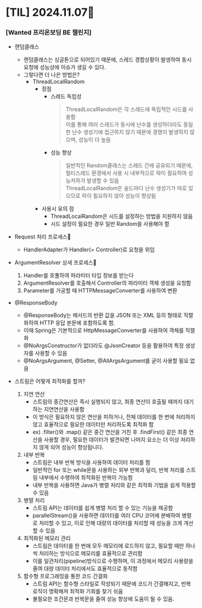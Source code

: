 # [TIL] 2024.11.07📒

### [Wanted 프리온보딩 BE 챌린지]

* 랜덤클래스
  * 랜덤클래스는 싱글톤으로 되어있기 때문에, 스레드 경합상황이 발생하여 동시 요청에 성능상에 이슈가 생길 수 있다.
  * 그렇다면 더 나은 방법은?
    * ThreadLocalRandom
      * 장점
        * 스레드 독립성
          > ThreadLocalRandom은 각 스레드에 독립적인 시드를 사용함    
          > 이를 통해 여러 스레드가 동시에 난수를 생성하더라도 동일한 난수 생성기에 접근하지 않기 때문에 경쟁이 발생하지 않으며, 성능이 더 높음
        * 성능 향상
          > 일반적인 Random클래스는 스레드 간에 공유되기 때문에, 멀티스레드 환경에서 사용 시 내부적으로 락이 필요하여 성능저하가 발생할 수 있음     
          > ThreadLocalRandom은 슬드마다 난수 생성기가 따로 있으므로 락이 필요하지 않아 성능이 향상됨
      * 사용시 유의 점
        * ThreadLocalRandom은 시드를 설정하는 방법을 지원하지 않음
        * 시드 설정이 필요한 경우 일반 Random을 사용해야 함

* Request 처리 프로세스🔧
  * HandlerAdapter가 Handler(= Controller)로 요청을 위임

* ArgumentResolver 상세 프로세스🔧
  1. Handler를 호풀하여 파라미터 타입 정보를 받는다
  2. ArgumentResolver를 호출해서 Controller의 파라미터 객체 생성을 요청함
  3. Parameter를 가공할 때 HTTPMessageConverter를 사용하여 변환

* @ResponseBody
  * @ResponseBody는 메서드의 반환 값을 JSON 또는 XML 등의 형태로 직렬화하여 HTTP 응답 본문에 포함하도록 함.
  * 이때 Spring은 기본적으로 HttpMessageConverter를 사용하여 객체를 직렬화
  * @NoArgsConstructor가 없더라도 @JsonCreator 등을 활용하여 특정 생성자를 사용할 수 있음
  * @NoArgsArgument, @Setter, @AllArgsArgument를 굳이 사용할 필요 없음

* 스트림은 어떻게 최적화를 할까?
  1. 지연 연산
     * 스트림의 중간연산은 즉시 실행되지 않고, 최종 연산이 호출될 때까지 대기하는 지연연산을 사용함
     * 이 방식은 필요하지 않은 연산을 피하거나, 전체 데이터를 한 번에 처리하지 않고 효율적으로 필요한 데이터만 처리하도록 최적화 함
     * ex) .filter()와 .map() 같은 중간 연산을 거친 후 .findFirst() 같은 최종 연산을 사용할 경우, 필요한 데이터가 발견되면 
           나머지 요소는 더 이상 처리하지 않게 되어 성능이 향상됩니다.
  2. 내부 반복
     * 스트림은 내부 반복 방식을 사용하여 데이터 처리를 함
     * 일반적인 for 또는 while문을 사용하는 외부 반복과 달리, 반복 처리를 스트림 내부에서 수행하여 최적화된 반복이 가능함
     * 내부 반복을 사용하면 Java가 병렬 처리와 같은 최적화 기법을 쉽게 적용할 수 있음
  3. 병렬 처리
     * 스트림 API는 데이터를 쉽게 병렬 처리 할 수 있는 기능을 제공함
     * parallelStream()을 사용하면 데이터를 여러 CPU 코어에 분배하여 병렬로 처리할 수 있고, 이로 인해 대량의 데이터를 처리할 때 성능을 크게 개선할 수 있음
  4. 최적화된 메모리 관리
     * 스트림은 데이터를 한 번에 모두 메모리에 로드하지 않고, 필요할 때만 하나씩 처리하는 방식으로 메모리를 효율적으로 관리함
     * 이를 일관처리(pipeline)방식으로 수행하며, 이 과정에서 메모리 사용량을 줄여 대량 데이터 처리에서도 효율적으로 동작함
  5. 함수형 프로그래밍을 통한 코드 간결화
     * 스트림 API는 함수형 스타일로 작성되기 때문에 코드가 간결해지고, 반복 로직이 명확해져 최적화 기회를 찾기 쉬움
     * 불필요한 조건문과 반복문을 줄여 성능 향상에 도움이 될 수 있음. 

